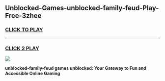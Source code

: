 
## Unblocked-Games-unblocked-family-feud-Play-Free-3zhee
<h3>
<a href="https://premium76.site?title=unblocked-family-feud&ref=23A">CLICK TO PLAY</a></h3>
<hr>

<h3>
<a href="https://premium76.site?title=unblocked-family-feud&ref=23A">CLICK 2 PLAY</a>
  
</h3>

<a href="https://premium76.site?title=unblocked-family-feud&ref=23A"><img src="https://clearcache.store/games.png"></a>


**unblocked-family-feud games unblocked: Your Gateway to Fun and Accessible Online Gaming**
